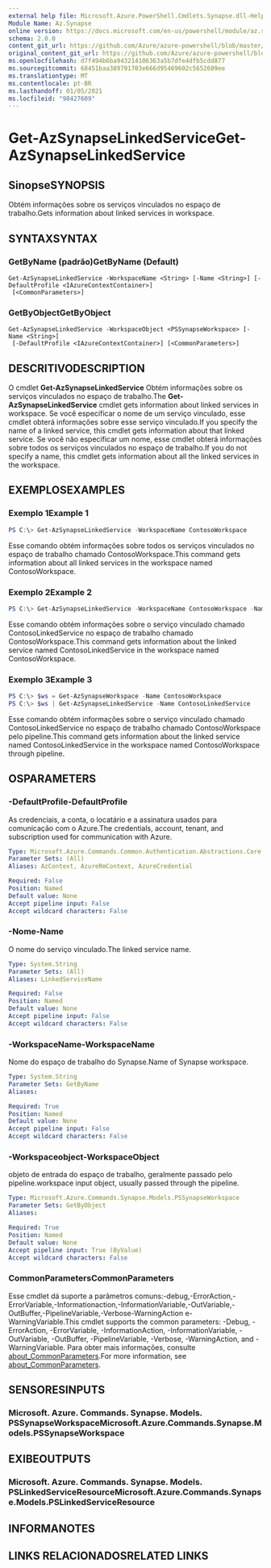 ```yaml
---
external help file: Microsoft.Azure.PowerShell.Cmdlets.Synapse.dll-Help.xml
Module Name: Az.Synapse
online version: https://docs.microsoft.com/en-us/powershell/module/az.synapse/get-azsynapselinkedservice
schema: 2.0.0
content_git_url: https://github.com/Azure/azure-powershell/blob/master/src/Synapse/Synapse/help/Get-AzSynapseLinkedService.md
original_content_git_url: https://github.com/Azure/azure-powershell/blob/master/src/Synapse/Synapse/help/Get-AzSynapseLinkedService.md
ms.openlocfilehash: d7f494b6ba943214106363a5b7dfe4dfb5cdd877
ms.sourcegitcommit: 68451baa389791703e666d95469602c5652609ee
ms.translationtype: MT
ms.contentlocale: pt-BR
ms.lasthandoff: 01/05/2021
ms.locfileid: "98427609"
---
```

# <span data-ttu-id="f018f-101">Get-AzSynapseLinkedService</span><span class="sxs-lookup"><span data-stu-id="f018f-101">Get-AzSynapseLinkedService</span></span>

## <span data-ttu-id="f018f-102">Sinopse</span><span class="sxs-lookup"><span data-stu-id="f018f-102">SYNOPSIS</span></span>
<span data-ttu-id="f018f-103">Obtém informações sobre os serviços vinculados no espaço de trabalho.</span><span class="sxs-lookup"><span data-stu-id="f018f-103">Gets information about linked services in workspace.</span></span>

## <span data-ttu-id="f018f-104">SYNTAX</span><span class="sxs-lookup"><span data-stu-id="f018f-104">SYNTAX</span></span>

### <span data-ttu-id="f018f-105">GetByName (padrão)</span><span class="sxs-lookup"><span data-stu-id="f018f-105">GetByName (Default)</span></span>
```
Get-AzSynapseLinkedService -WorkspaceName <String> [-Name <String>] [-DefaultProfile <IAzureContextContainer>]
 [<CommonParameters>]
```

### <span data-ttu-id="f018f-106">GetByObject</span><span class="sxs-lookup"><span data-stu-id="f018f-106">GetByObject</span></span>
```
Get-AzSynapseLinkedService -WorkspaceObject <PSSynapseWorkspace> [-Name <String>]
 [-DefaultProfile <IAzureContextContainer>] [<CommonParameters>]
```

## <span data-ttu-id="f018f-107">DESCRITIVO</span><span class="sxs-lookup"><span data-stu-id="f018f-107">DESCRIPTION</span></span>
<span data-ttu-id="f018f-108">O cmdlet **Get-AzSynapseLinkedService** Obtém informações sobre os serviços vinculados no espaço de trabalho.</span><span class="sxs-lookup"><span data-stu-id="f018f-108">The **Get-AzSynapseLinkedService** cmdlet gets information about linked services in workspace.</span></span>
<span data-ttu-id="f018f-109">Se você especificar o nome de um serviço vinculado, esse cmdlet obterá informações sobre esse serviço vinculado.</span><span class="sxs-lookup"><span data-stu-id="f018f-109">If you specify the name of a linked service, this cmdlet gets information about that linked service.</span></span>
<span data-ttu-id="f018f-110">Se você não especificar um nome, esse cmdlet obterá informações sobre todos os serviços vinculados no espaço de trabalho.</span><span class="sxs-lookup"><span data-stu-id="f018f-110">If you do not specify a name, this cmdlet gets information about all the linked services in the workspace.</span></span>

## <span data-ttu-id="f018f-111">EXEMPLOS</span><span class="sxs-lookup"><span data-stu-id="f018f-111">EXAMPLES</span></span>

### <span data-ttu-id="f018f-112">Exemplo 1</span><span class="sxs-lookup"><span data-stu-id="f018f-112">Example 1</span></span>
```powershell
PS C:\> Get-AzSynapseLinkedService -WorkspaceName ContosoWorkspace
```

<span data-ttu-id="f018f-113">Esse comando obtém informações sobre todos os serviços vinculados no espaço de trabalho chamado ContosoWorkspace.</span><span class="sxs-lookup"><span data-stu-id="f018f-113">This command gets information about all linked services in the workspace named ContosoWorkspace.</span></span>

### <span data-ttu-id="f018f-114">Exemplo 2</span><span class="sxs-lookup"><span data-stu-id="f018f-114">Example 2</span></span>
```powershell
PS C:\> Get-AzSynapseLinkedService -WorkspaceName ContosoWorkspace -Name ContosoLinkedService
```

<span data-ttu-id="f018f-115">Esse comando obtém informações sobre o serviço vinculado chamado ContosoLinkedService no espaço de trabalho chamado ContosoWorkspace.</span><span class="sxs-lookup"><span data-stu-id="f018f-115">This command gets information about the linked service named ContosoLinkedService in the workspace named ContosoWorkspace.</span></span>

### <span data-ttu-id="f018f-116">Exemplo 3</span><span class="sxs-lookup"><span data-stu-id="f018f-116">Example 3</span></span>
```powershell
PS C:\> $ws = Get-AzSynapseWorkspace -Name ContosoWorkspace
PS C:\> $ws | Get-AzSynapseLinkedService -Name ContosoLinkedService
```

<span data-ttu-id="f018f-117">Esse comando obtém informações sobre o serviço vinculado chamado ContosoLinkedService no espaço de trabalho chamado ContosoWorkspace pelo pipeline.</span><span class="sxs-lookup"><span data-stu-id="f018f-117">This command gets information about the linked service named ContosoLinkedService in the workspace named ContosoWorkspace through pipeline.</span></span>

## <span data-ttu-id="f018f-118">OS</span><span class="sxs-lookup"><span data-stu-id="f018f-118">PARAMETERS</span></span>

### <span data-ttu-id="f018f-119">-DefaultProfile</span><span class="sxs-lookup"><span data-stu-id="f018f-119">-DefaultProfile</span></span>
<span data-ttu-id="f018f-120">As credenciais, a conta, o locatário e a assinatura usados para comunicação com o Azure.</span><span class="sxs-lookup"><span data-stu-id="f018f-120">The credentials, account, tenant, and subscription used for communication with Azure.</span></span>

```yaml
Type: Microsoft.Azure.Commands.Common.Authentication.Abstractions.Core.IAzureContextContainer
Parameter Sets: (All)
Aliases: AzContext, AzureRmContext, AzureCredential

Required: False
Position: Named
Default value: None
Accept pipeline input: False
Accept wildcard characters: False
```

### <span data-ttu-id="f018f-121">-Nome</span><span class="sxs-lookup"><span data-stu-id="f018f-121">-Name</span></span>
<span data-ttu-id="f018f-122">O nome do serviço vinculado.</span><span class="sxs-lookup"><span data-stu-id="f018f-122">The linked service name.</span></span>

```yaml
Type: System.String
Parameter Sets: (All)
Aliases: LinkedServiceName

Required: False
Position: Named
Default value: None
Accept pipeline input: False
Accept wildcard characters: False
```

### <span data-ttu-id="f018f-123">-WorkspaceName</span><span class="sxs-lookup"><span data-stu-id="f018f-123">-WorkspaceName</span></span>
<span data-ttu-id="f018f-124">Nome do espaço de trabalho do Synapse.</span><span class="sxs-lookup"><span data-stu-id="f018f-124">Name of Synapse workspace.</span></span>

```yaml
Type: System.String
Parameter Sets: GetByName
Aliases:

Required: True
Position: Named
Default value: None
Accept pipeline input: False
Accept wildcard characters: False
```

### <span data-ttu-id="f018f-125">-Workspaceobject</span><span class="sxs-lookup"><span data-stu-id="f018f-125">-WorkspaceObject</span></span>
<span data-ttu-id="f018f-126">objeto de entrada do espaço de trabalho, geralmente passado pelo pipeline.</span><span class="sxs-lookup"><span data-stu-id="f018f-126">workspace input object, usually passed through the pipeline.</span></span>

```yaml
Type: Microsoft.Azure.Commands.Synapse.Models.PSSynapseWorkspace
Parameter Sets: GetByObject
Aliases:

Required: True
Position: Named
Default value: None
Accept pipeline input: True (ByValue)
Accept wildcard characters: False
```

### <span data-ttu-id="f018f-127">CommonParameters</span><span class="sxs-lookup"><span data-stu-id="f018f-127">CommonParameters</span></span>
<span data-ttu-id="f018f-128">Esse cmdlet dá suporte a parâmetros comuns:-debug,-ErrorAction,-ErrorVariable,-Informationaction,-InformationVariable,-OutVariable,-OutBuffer,-PipelineVariable,-Verbose-WarningAction e-WarningVariable.</span><span class="sxs-lookup"><span data-stu-id="f018f-128">This cmdlet supports the common parameters: -Debug, -ErrorAction, -ErrorVariable, -InformationAction, -InformationVariable, -OutVariable, -OutBuffer, -PipelineVariable, -Verbose, -WarningAction, and -WarningVariable.</span></span> <span data-ttu-id="f018f-129">Para obter mais informações, consulte [about_CommonParameters](http://go.microsoft.com/fwlink/?LinkID=113216).</span><span class="sxs-lookup"><span data-stu-id="f018f-129">For more information, see [about_CommonParameters](http://go.microsoft.com/fwlink/?LinkID=113216).</span></span>

## <span data-ttu-id="f018f-130">SENSORES</span><span class="sxs-lookup"><span data-stu-id="f018f-130">INPUTS</span></span>

### <span data-ttu-id="f018f-131">Microsoft. Azure. Commands. Synapse. Models. PSSynapseWorkspace</span><span class="sxs-lookup"><span data-stu-id="f018f-131">Microsoft.Azure.Commands.Synapse.Models.PSSynapseWorkspace</span></span>

## <span data-ttu-id="f018f-132">EXIBE</span><span class="sxs-lookup"><span data-stu-id="f018f-132">OUTPUTS</span></span>

### <span data-ttu-id="f018f-133">Microsoft. Azure. Commands. Synapse. Models. PSLinkedServiceResource</span><span class="sxs-lookup"><span data-stu-id="f018f-133">Microsoft.Azure.Commands.Synapse.Models.PSLinkedServiceResource</span></span>

## <span data-ttu-id="f018f-134">INFORMA</span><span class="sxs-lookup"><span data-stu-id="f018f-134">NOTES</span></span>

## <span data-ttu-id="f018f-135">LINKS RELACIONADOS</span><span class="sxs-lookup"><span data-stu-id="f018f-135">RELATED LINKS</span></span>
